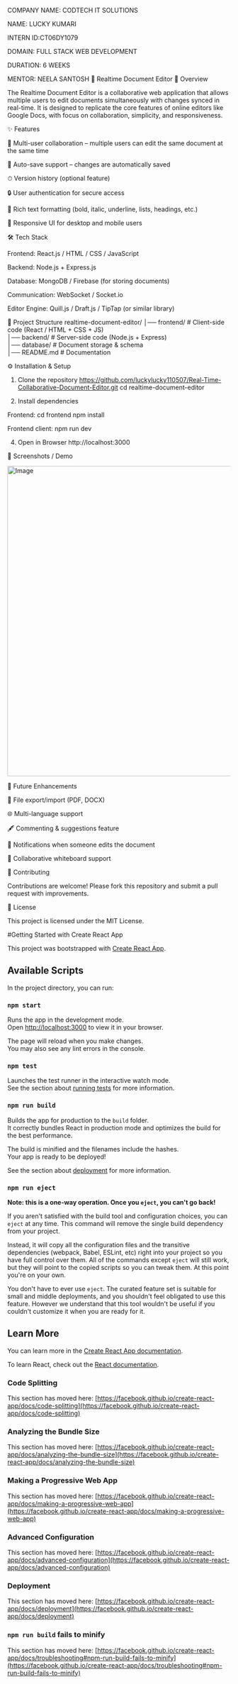 COMPANY NAME: CODTECH IT SOLUTIONS

NAME: LUCKY KUMARI

INTERN ID:CT06DY1079

DOMAIN: FULL STACK WEB DEVELOPMENT

DURATION: 6 WEEKS

MENTOR: NEELA SANTOSH
📝 Realtime Document Editor
📌 Overview

The Realtime Document Editor is a collaborative web application that allows multiple users to edit documents simultaneously with changes synced in real-time. It is designed to replicate the core features of online editors like Google Docs, with focus on collaboration, simplicity, and responsiveness.

✨ Features

👥 Multi-user collaboration – multiple users can edit the same document at the same time



💾 Auto-save support – changes are automatically saved

⏱ Version history (optional feature)

🔒 User authentication for secure access

🎨 Rich text formatting (bold, italic, underline, lists, headings, etc.)

📱 Responsive UI for desktop and mobile users

🛠️ Tech Stack

Frontend: React.js / HTML / CSS / JavaScript

Backend: Node.js + Express.js

Database: MongoDB / Firebase (for storing documents)

Communication: WebSocket / Socket.io

Editor Engine: Quill.js / Draft.js / TipTap (or similar library)

📂 Project Structure
realtime-document-editor/
│── frontend/          # Client-side code (React / HTML + CSS + JS)  
│── backend/           # Server-side code (Node.js + Express)  
│── database/          # Document storage & schema  
│── README.md          # Documentation  

⚙️ Installation & Setup
1. Clone the repository
https://github.com/luckylucky110507/Real-Time-Collaborative-Document-Editor.git
cd realtime-document-editor

2. Install dependencies


Frontend:
cd frontend
npm install



Frontend client:
npm run dev

4. Open in Browser
http://localhost:3000

📸 Screenshots / Demo

<img width="1919" height="700" alt="Image" src="https://github.com/user-attachments/assets/acfe5398-2012-4db7-92d2-083cc81c0e63" />


🎯 Future Enhancements

📎 File export/import (PDF, DOCX)

🌐 Multi-language support

🖋️ Commenting & suggestions feature

🔔 Notifications when someone edits the document

📑 Collaborative whiteboard support

🤝 Contributing

Contributions are welcome! Please fork this repository and submit a pull request with improvements.

📜 License

This project is licensed under the MIT License.

#Getting Started with Create React App

This project was bootstrapped with [Create React App](https://github.com/facebook/create-react-app).

## Available Scripts

In the project directory, you can run:

### `npm start`

Runs the app in the development mode.\
Open [http://localhost:3000](http://localhost:3000) to view it in your browser.

The page will reload when you make changes.\
You may also see any lint errors in the console.

### `npm test`

Launches the test runner in the interactive watch mode.\
See the section about [running tests](https://facebook.github.io/create-react-app/docs/running-tests) for more information.

### `npm run build`

Builds the app for production to the `build` folder.\
It correctly bundles React in production mode and optimizes the build for the best performance.

The build is minified and the filenames include the hashes.\
Your app is ready to be deployed!

See the section about [deployment](https://facebook.github.io/create-react-app/docs/deployment) for more information.

### `npm run eject`

**Note: this is a one-way operation. Once you `eject`, you can't go back!**

If you aren't satisfied with the build tool and configuration choices, you can `eject` at any time. This command will remove the single build dependency from your project.

Instead, it will copy all the configuration files and the transitive dependencies (webpack, Babel, ESLint, etc) right into your project so you have full control over them. All of the commands except `eject` will still work, but they will point to the copied scripts so you can tweak them. At this point you're on your own.

You don't have to ever use `eject`. The curated feature set is suitable for small and middle deployments, and you shouldn't feel obligated to use this feature. However we understand that this tool wouldn't be useful if you couldn't customize it when you are ready for it.

## Learn More

You can learn more in the [Create React App documentation](https://facebook.github.io/create-react-app/docs/getting-started).

To learn React, check out the [React documentation](https://reactjs.org/).

### Code Splitting

This section has moved here: [https://facebook.github.io/create-react-app/docs/code-splitting](https://facebook.github.io/create-react-app/docs/code-splitting)

### Analyzing the Bundle Size

This section has moved here: [https://facebook.github.io/create-react-app/docs/analyzing-the-bundle-size](https://facebook.github.io/create-react-app/docs/analyzing-the-bundle-size)

### Making a Progressive Web App

This section has moved here: [https://facebook.github.io/create-react-app/docs/making-a-progressive-web-app](https://facebook.github.io/create-react-app/docs/making-a-progressive-web-app)

### Advanced Configuration

This section has moved here: [https://facebook.github.io/create-react-app/docs/advanced-configuration](https://facebook.github.io/create-react-app/docs/advanced-configuration)

### Deployment

This section has moved here: [https://facebook.github.io/create-react-app/docs/deployment](https://facebook.github.io/create-react-app/docs/deployment)

### `npm run build` fails to minify

This section has moved here: [https://facebook.github.io/create-react-app/docs/troubleshooting#npm-run-build-fails-to-minify](https://facebook.github.io/create-react-app/docs/troubleshooting#npm-run-build-fails-to-minify)


